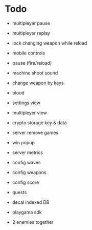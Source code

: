 
# Todo

- multipleyer pause
- multipleyer replay
- lock changing weapon while reload
- mobile controls
- pause (fire/reload)
- machine shoot sound 
- change weapon by keys

- blood
- settings view
- multipleyer view
- crypto storage key & data
- server remove games
- win popup

- server metrics
- config waves
- config weapons
- config score
- quests

- decal indexed DB
- playgama sdk
- 2 enemies together